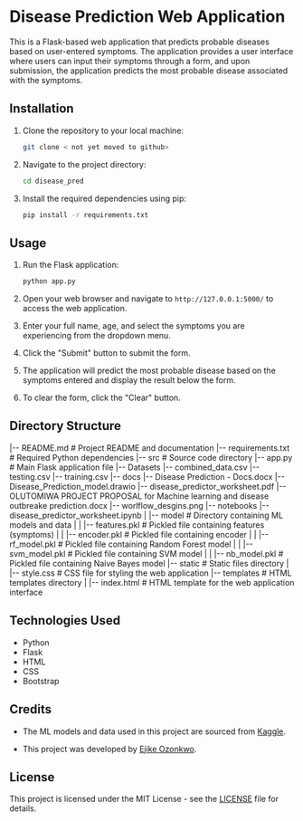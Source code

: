 # Disease Prediction Web Application

This is a Flask-based web application that predicts probable diseases based on user-entered symptoms. The application provides a user interface where users can input their symptoms through a form, and upon submission, the application predicts the most probable disease associated with the symptoms.

## Installation

1. Clone the repository to your local machine:

    ```bash
    git clone < not yet moved to github>
    ```

2. Navigate to the project directory:

    ```bash
    cd disease_pred
    ```

3. Install the required dependencies using pip:

    ```bash
    pip install -r requirements.txt
    ```

## Usage

1. Run the Flask application:

    ```bash
    python app.py
    ```

2. Open your web browser and navigate to `http://127.0.0.1:5000/` to access the web application.

3. Enter your full name, age, and select the symptoms you are experiencing from the dropdown menu.

4. Click the "Submit" button to submit the form.

5. The application will predict the most probable disease based on the symptoms entered and display the result below the form.

6. To clear the form, click the "Clear" button.

## Directory Structure

|-- README.md # Project README and documentation
|-- requirements.txt # Required Python dependencies
|-- src # Source code directory
  |-- app.py # Main Flask application file
  |-- Datasets
    |-- combined_data.csv
    |-- testing.csv
    |-- training.csv
    |-- docs
        |-- Disease Prediction - Docs.docx
        |-- Disease_Prediction_model.drawio
        |-- disease_predictor_worksheet.pdf
        |-- OLUTOMIWA PROJECT PROPOSAL for Machine learning and disease outbreake prediction.docx
        |-- worlflow_desgins.png
    |-- notebooks
        |-- disease_predictor_worksheet.ipynb
    | |-- model # Directory containing ML models and data
    | | |-- features.pkl # Pickled file containing features (symptoms)
    | | |-- encoder.pkl # Pickled file containing encoder
    | | |-- rf_model.pkl # Pickled file containing Random Forest model
    | | |-- svm_model.pkl # Pickled file containing SVM model
    | | |-- nb_model.pkl # Pickled file containing Naive Bayes model
    |-- static # Static files directory
    | |-- style.css # CSS file for styling the web application
    |-- templates # HTML templates directory
    | |-- index.html # HTML template for the web application interface


## Technologies Used

- Python
- Flask
- HTML
- CSS
- Bootstrap

## Credits

- The ML models and data used in this project are sourced from [Kaggle](https://www.kaggle.com/datasets/kaushil268/disease-prediction-using-machine-learning).

- This project was developed by [Ejike Ozonkwo](https://github.com/rychrr).

## License

This project is licensed under the MIT License - see the [LICENSE](https://www.mit.edu/~amini/LICENSE.md) file for details.


